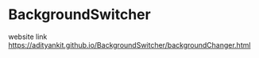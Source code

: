 # BackgroundSwitcher
website link   https://adityankit.github.io/BackgroundSwitcher/backgroundChanger.html
